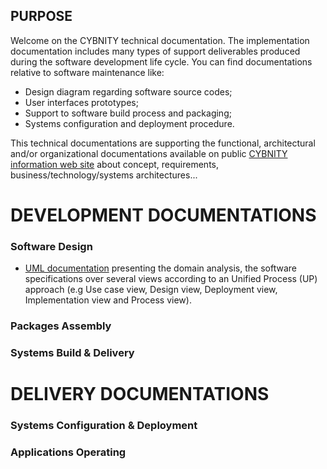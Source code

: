 ## PURPOSE
Welcome on the CYBNITY technical documentation.
The implementation documentation includes many types of support deliverables produced during the software development life cycle.
You can find documentations relative to software maintenance like:
- Design diagram regarding software source codes;
- User interfaces prototypes;
- Support to software build process and packaging;
- Systems configuration and deployment procedure.

This technical documentations are supporting the functional, architectural and/or organizational documentations available on public [CYBNITY information web site](https://cybnity.notion.site/CYBNITY-Universe-c707ba2ebc3047c6ad533f18b2e0f9db) about concept, requirements, business/technology/systems architectures...


# DEVELOPMENT DOCUMENTATIONS
### Software Design
- [UML documentation](uml/README.md) presenting the domain analysis, the software specifications over several views according to an Unified Process (UP) approach (e.g Use case view, Design view, Deployment view, Implementation view and Process view).

### Packages Assembly

### Systems Build & Delivery


# DELIVERY DOCUMENTATIONS
### Systems Configuration & Deployment

### Applications Operating
